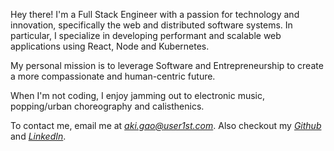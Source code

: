 
Hey there! I'm a Full Stack Engineer with a passion for technology and innovation, specifically the web and distributed software systems. In particular, I specialize in developing performant and scalable web applications using React, Node and Kubernetes.

My personal mission is to leverage Software and Entrepreneurship to create a more compassionate and human-centric future.   

When I'm not coding, I enjoy jamming out to electronic music, popping/urban choreography and calisthenics.

To contact me, email me at *[aki.gao@user1st.com](mailto:aki.gao@user1st.com)*. Also checkout my *[Github](https://github.com/iknowhtml)* and *[LinkedIn](https://linkedin.com/in/iknowhtml)*.  